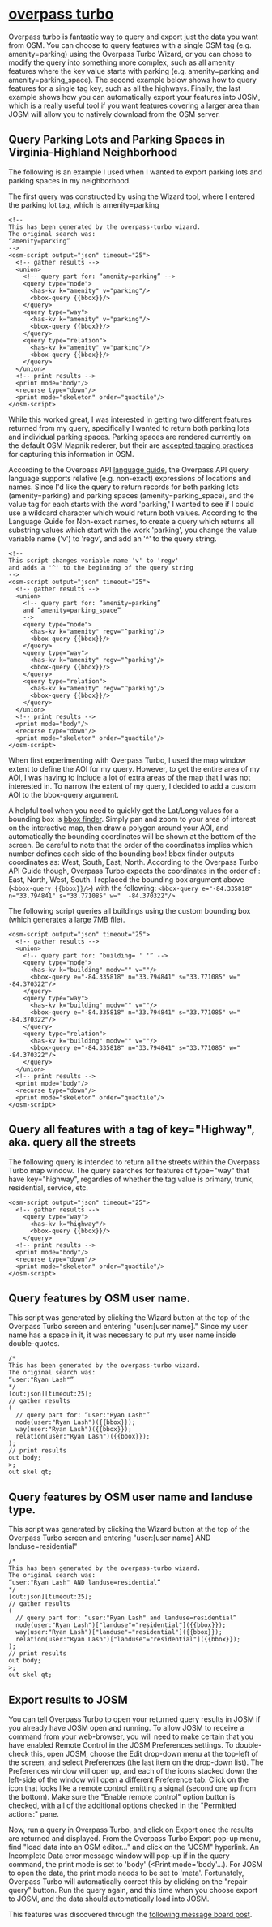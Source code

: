 # [overpass turbo](http://overpass-turbo.eu)   

Overpass turbo is fantastic way to query and export just the data you want from OSM.  You can choose to query features with a single OSM tag (e.g. amenity=parking) using the Overpass Turbo Wizard, or you can chose to modify the query into something more complex, such as all amenity features where the key value starts with parking (e.g. amenity=parking and amenity=parking_space).  The second example below shows how to query features for a single tag key, such as all the highways.  Finally, the last example shows how you can automatically export your features into JOSM, which is a really useful tool if you want features covering a larger area than JOSM will allow you to natively download from the OSM server.

## Query Parking Lots and Parking Spaces in Virginia-Highland Neighborhood
The following is an example I used when I wanted to export parking lots and parking spaces in my neighborhood.

The first query was constructed by using the Wizard tool, where I entered the parking lot tag, which is amenity=parking

```
<!--
This has been generated by the overpass-turbo wizard.
The original search was:
“amenity=parking”
-->
<osm-script output="json" timeout="25">
  <!-- gather results -->
  <union>
    <!-- query part for: “amenity=parking” -->
    <query type="node">
      <has-kv k="amenity" v="parking"/>
      <bbox-query {{bbox}}/>
    </query>
    <query type="way">
      <has-kv k="amenity" v="parking"/>
      <bbox-query {{bbox}}/>
    </query>
    <query type="relation">
      <has-kv k="amenity" v="parking"/>
      <bbox-query {{bbox}}/>
    </query>
  </union>
  <!-- print results -->
  <print mode="body"/>
  <recurse type="down"/>
  <print mode="skeleton" order="quadtile"/>
</osm-script>
```
While this worked great, I was interested in getting two different features returned from my query, specifically I wanted to return both parking lots and individual parking spaces.  Parking spaces are rendered currently on the default OSM Mapnik rederer, but their are [accepted tagging practices](http://wiki.openstreetmap.org/wiki/Tag:amenity%3Dparking_space) for capturing this information in OSM.  

According to the Overpass API [language guide](http://wiki.openstreetmap.org/wiki/Overpass_API/Language_Guide), the Overpass API query language supports relative (e.g. non-exact) expressions of locations and names.  Since I'd like the query to return records for both parking lots (amenity=parking) and parking spaces (amenity=parking_space), and the value tag for each starts with the word 'parking,' I wanted to see if I could use a wildcard character which would return both values.  According to the Language Guide for Non-exact names, to create a query which returns all substring values which start with the work 'parking', you change the value variable name ('v') to 'regv', and add an '^' to the query string.  

```
<!--
This script changes variable name 'v' to 'regv'
and adds a '^' to the beginning of the query string 
-->
<osm-script output="json" timeout="25">
  <!-- gather results -->
  <union>
    <!-- query part for: “amenity=parking” 
    and “amenity=parking_space” 
    -->
    <query type="node">
      <has-kv k="amenity" regv="^parking"/>
      <bbox-query {{bbox}}/>
    </query>
    <query type="way">
      <has-kv k="amenity" regv="^parking"/>
      <bbox-query {{bbox}}/>
    </query>
    <query type="relation">
      <has-kv k="amenity" regv="^parking"/>
      <bbox-query {{bbox}}/>
    </query>
  </union>
  <!-- print results -->
  <print mode="body"/>
  <recurse type="down"/>
  <print mode="skeleton" order="quadtile"/>
</osm-script>
```
When first experimenting with Overpass Turbo, I used the map window extent to define the AOI for my query.  However, to get the entire area of my AOI, I was having to include a lot of extra areas of the map that I was not interested in.  To narrow the extent of my query, I decided to add a custom AOI to the bbox-query argument.

A helpful tool when you need to quickly get the Lat/Long values for a bounding box is [bbox finder](http://bboxfinder.com/).  Simply pan and zoom to your area of interest on the interactive map, then draw a polygon around your AOI, and automatically the bounding coordinates will be shown at the bottom of the screen.  Be careful to note that the order of the coordinates implies which number defines each side of the bounding box!  bbox finder outputs coordinates as: West, South, East, North.  According to the Overpass Turbo API Guide though, Overpass Turbo expects the coordinates in the order of : East, North, West, South.  I replaced the bounding box argument above (`<bbox-query {{bbox}}/>`) with the following: `<bbox-query e="-84.335818" n="33.794841" s="33.771085" w="  -84.370322"/>`

The following script queries all buildings using the custom bounding box (which generates a large 7MB file).

```
<osm-script output="json" timeout="25">
  <!-- gather results -->
  <union>
    <!-- query part for: “building= ' '” -->
    <query type="node">
      <has-kv k="building" modv="" v=""/>
      <bbox-query e="-84.335818" n="33.794841" s="33.771085" w="  -84.370322"/>
    </query>
    <query type="way">
      <has-kv k="building" modv="" v=""/>
      <bbox-query e="-84.335818" n="33.794841" s="33.771085" w="  -84.370322"/>
    </query>
    <query type="relation">
      <has-kv k="building" modv="" v=""/>
      <bbox-query e="-84.335818" n="33.794841" s="33.771085" w="  -84.370322"/>
    </query>
  </union>
  <!-- print results -->
  <print mode="body"/>
  <recurse type="down"/>
  <print mode="skeleton" order="quadtile"/>
</osm-script>
```
## Query all features with a tag of key="Highway", aka. query all the streets
The following query is intended to return all the streets within the Overpass Turbo map window.  The query searches for features of type="way" that have key="highway", regardles of whether the tag value is primary, trunk, residential, service, etc.
```
<osm-script output="json" timeout="25">
  <!-- gather results -->
    <query type="way">
      <has-kv k="highway"/>
      <bbox-query {{bbox}}/>
    </query>
  <!-- print results -->
  <print mode="body"/>
  <recurse type="down"/>
  <print mode="skeleton" order="quadtile"/>
</osm-script>
```
## Query features by OSM user name.  
This script was generated by clicking the Wizard button at the top of the Overpass Turbo screen and entering "user:[user name]."  Since my user name has a space in it, it was necessary to put my user name inside double-quotes.
```
/*
This has been generated by the overpass-turbo wizard.
The original search was:
“user:"Ryan Lash"”
*/
[out:json][timeout:25];
// gather results
(
  // query part for: “user:"Ryan Lash"”
  node(user:"Ryan Lash")({{bbox}});
  way(user:"Ryan Lash")({{bbox}});
  relation(user:"Ryan Lash")({{bbox}});
);
// print results
out body;
>;
out skel qt;
```
## Query features by OSM user name and landuse type.  
This script was generated by clicking the Wizard button at the top of the Overpass Turbo screen and entering "user:[user name] AND landuse=residential"
```
/*
This has been generated by the overpass-turbo wizard.
The original search was:
“user:"Ryan Lash" AND landuse=residential”
*/
[out:json][timeout:25];
// gather results
(
  // query part for: “user:"Ryan Lash" and landuse=residential”
  node(user:"Ryan Lash")["landuse"="residential"]({{bbox}});
  way(user:"Ryan Lash")["landuse"="residential"]({{bbox}});
  relation(user:"Ryan Lash")["landuse"="residential"]({{bbox}});
);
// print results
out body;
>;
out skel qt;
```
## Export results to JOSM
You can tell Overpass Turbo to open your returned query results in JOSM if you already have JOSM open and running.  To allow JOSM to receive a command from your web-browser, you will need to make certain that you have enabled Remote Control in the JOSM Preferences settings.  To double-check this, open JOSM, choose the Edit drop-down menu at the top-left of the screen, and select Preferences (the last item on the drop-down list).  The Preferences window will open up, and each of the icons stacked down the left-side of the window will open a different Preference tab.  Click on the icon that looks like a remote control emitting a signal (second one up from the bottom).  Make sure the "Enable remote control" option button is checked, with all of the additional options checked in the "Permitted actions:" pane.

Now, run a query in Overpass Turbo, and click on Export once the results are returned and displayed.  From the Overpass Turbo Export pop-up menu, find "load data into an OSM editor..." and click on the "JOSM" hyperlink.  An Incomplete Data error message window will pop-up if in the query command, the print mode is set to 'body' (<Print mode='body'...).  For JOSM to open the data, the print mode needs to be set to 'meta'.  Fortunately, Overpass Turbo will automatically correct this by clicking on the "repair query" button.  Run the query again, and this time when you choose export to JOSM, and the data should automatically load into JOSM.

This features was discovered through the [following message board post](https://help.openstreetmap.org/questions/29022/overpass-turbo-query-wizard-output-to-josm-how).
